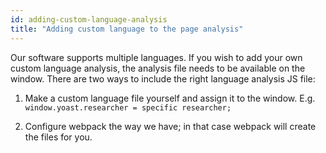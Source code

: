 ```yaml
---
id: adding-custom-language-analysis
title: "Adding custom language to the page analysis"
---
```


Our software supports multiple languages. If you wish to add your own custom language analysis, the analysis file needs to be available on the window. There are two ways to include the right language analysis JS file:

1. Make a custom language file yourself and assign it to the window. E.g. `window.yoast.researcher = specific researcher;`

2. Configure webpack the way we have; in that case webpack will create the files for you.
